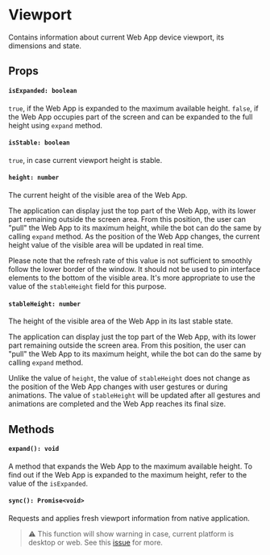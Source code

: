 # Viewport

Contains information about current Web App device viewport, its dimensions and
state.

## Props

#### `isExpanded: boolean`

`true`, if the Web App is expanded to the maximum available height. `false`, if
the Web App occupies part of the screen and can be expanded to the full height
using `expand` method.

#### `isStable: boolean`

`true`, in case current viewport height is stable.

#### `height: number`

The current height of the visible area of the Web App.

The application can display just the top part of the Web App, with its lower
part remaining outside the screen area. From this position, the user can "pull"
the Web App to its maximum height, while the bot can do the same by
calling `expand` method. As the position of the Web App changes, the current
height value of the visible area will be updated in real time.

Please note that the refresh rate of this value is not sufficient to smoothly
follow the lower border of the window. It should not be used to pin interface
elements to the bottom of the visible area. It's more appropriate to use the
value of the `stableHeight` field for this purpose.

#### `stableHeight: number`

The height of the visible area of the Web App in its last stable state.

The application can display just the top part of the Web App, with its lower
part remaining outside the screen area. From this position, the user can "pull"
the Web App to its maximum height, while the bot can do the same by
calling `expand` method.

Unlike the value of `height`, the value of `stableHeight` does not change as the
position of the Web App changes with user gestures or during animations. The
value of `stableHeight` will be updated after all gestures and animations are
completed and the Web App reaches its final size.

## Methods

#### `expand(): void`

A method that expands the Web App to the maximum available height. To find out
if the Web App is expanded to the maximum height, refer to the value of
the `isExpanded`.

#### `sync(): Promise<void>`

Requests and applies fresh viewport information from native application.

> ⚠️ This function will show warning in case, current platform
> is desktop or web. See this [issue](https://github.com/Telegram-Web-Apps/client-sdk/issues/7) for more.
